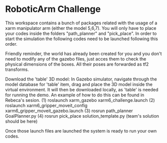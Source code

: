# RoboticArm Challenge

This workspace contains a bunch of packages related with the usage of a xarm manipulator arm (either the model 5,6,7). You will only have to place your codes inside the folders "path_planner" and "pick_place". In order to start the simulation the following codes need to be launched following this order.

Friendly reminder, the world has already been created for you and you don't need to modify any of the gazebo files, just acces them to check the physical dimensions of the boxes. All their poses are forwarded as tf2 transforms.

Download the 'table' 3D model: In Gazebo simulator, navigate through the model database for 'table' item, drag and place the 3D model inside the virtual environment. It will then be downloaded locally, as 'table' is needed for running the demo. An example of how to do this can be found in Rebeca's sesion.
(1) roslaunch xarm_gazebo xarm6_challenge.launch
(2) roslaunch xarm6_gripper_moveit_config xarm6_gripper_moveit_gazebo.launch
(3) rosrun path_planner GoalPlanner.py
(4) rosrun pick_place solution_template.py (team's solution should be here)

Once those launch files are launched the system is ready to run your own codes.
